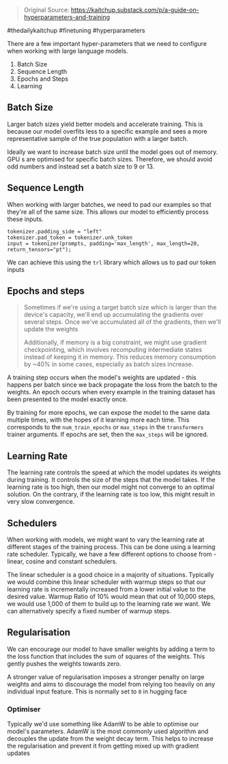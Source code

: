 > Original Source: https://kaitchup.substack.com/p/a-guide-on-hyperparameters-and-training

#thedailykaitchup #finetuning #hyperparameters

There are a few important hyper-parameters that we need to configure when working with large language models.

1. Batch Size
2. Sequence Length
3. Epochs and Steps
4. Learning

## Batch Size

Larger batch sizes yield better models and accelerate training. This is because our model overfits less to a specific example and sees a more representative sample of the true population with a larger batch.

Ideally we want to increase batch size until the model goes out of memory. GPU s are optimised for specific batch sizes. Therefore, we should avoid odd numbers and instead set a batch size to 9 or 13.

## Sequence Length

When working with larger batches, we need to pad our examples so that they're all of the same size. This allows our model to efficiently process these inputs.

```
tokenizer.padding_side = "left"
tokenizer.pad_token = tokenizer.unk_token
input = tokenizer(prompts, padding='max_length', max_length=20, return_tensors="pt");
```

We can achieve this using the `trl` library which allows us to pad our token inputs

## Epochs and steps

> Sometimes if we're using a target batch size which is larger than the device's capacity, we'll end up accumulating the gradients over several steps. Once we've accumulated all of the gradients, then we'll update the weights
> 
> Additionally, if memory is a big constraint, we might use gradient checkpointing, which involves recomputing intermediate states instead of keeping it in memory. This reduces memory consumption by ~40% in some cases, especially as batch sizes increase.

A training step occurs when the model's weights are updated - this happens per batch since we back propagate the loss from the batch to the weights. An epoch occurs when every example in the training dataset has been presented to the model exactly once. 

By training for more epochs, we can expose the model to the same data multiple times, with the hopes of it learning more each time. This corresponds to the `num_train_epochs` or `max_steps` in the `transformers` trainer arguments. If epochs are set, then the `max_steps` will be ignored.

## Learning Rate

The learning rate controls the speed at which the model updates its weights during training. It controls the size of the steps that the model takes. If the learning rate is too high, then our model might not converge to an optimal solution. On the contrary, if the learning rate is too low, this might result in very slow convergence.

## Schedulers

When working with models, we might want to vary the learning rate at different stages of the training process. This can be done using a learning rate scheduler. Typically, we have a few different options to choose from - linear, cosine and constant schedulers. 

The linear scheduler is a good choice in a majority of situations. Typically we would combine this linear scheduler with warmup steps so that our learning rate is incrementally increased from a lower initial value to the desired value. Warmup Ratio of 10% would mean that out of 10,000 steps, we would use 1,000 of them to build up to the learning rate we want. We can alternatively specify a fixed number of warmup steps.


## Regularisation

We can encourage our model to have smaller weights by adding a term to the loss function that includes the sum of squares of the weights. This gently pushes the weights towards zero.

A stronger value of regularisation imposes a stronger penalty on large weights and aims to discourage the model from relying too heavily on any individual input feature. This is normally set to `0` in hugging face

### Optimiser

Typically we'd use something like AdamW to be able to optimise our model's parameters. AdamW is the most commonly used algorithm and decouples the update from the weight decay term. This helps to increase the regularisation and prevent it from getting mixed up with gradient updates


